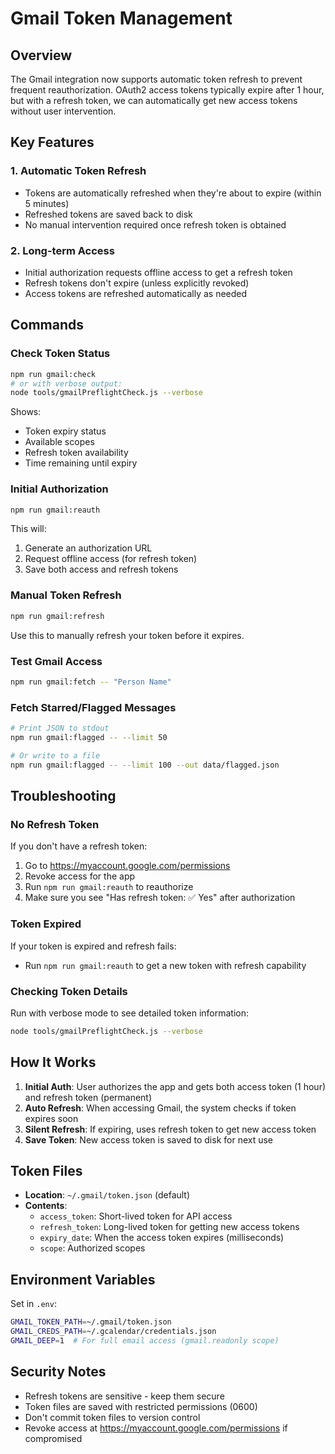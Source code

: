 # Gmail Token Management

## Overview
The Gmail integration now supports automatic token refresh to prevent frequent reauthorization. OAuth2 access tokens typically expire after 1 hour, but with a refresh token, we can automatically get new access tokens without user intervention.

## Key Features

### 1. **Automatic Token Refresh**
- Tokens are automatically refreshed when they're about to expire (within 5 minutes)
- Refreshed tokens are saved back to disk
- No manual intervention required once refresh token is obtained

### 2. **Long-term Access**
- Initial authorization requests offline access to get a refresh token
- Refresh tokens don't expire (unless explicitly revoked)
- Access tokens are refreshed automatically as needed

## Commands

### Check Token Status
```bash
npm run gmail:check
# or with verbose output:
node tools/gmailPreflightCheck.js --verbose
```

Shows:
- Token expiry status
- Available scopes
- Refresh token availability
- Time remaining until expiry

### Initial Authorization
```bash
npm run gmail:reauth
```

This will:
1. Generate an authorization URL
2. Request offline access (for refresh token)
3. Save both access and refresh tokens

### Manual Token Refresh
```bash
npm run gmail:refresh
```

Use this to manually refresh your token before it expires.

### Test Gmail Access
```bash
npm run gmail:fetch -- "Person Name"
```

### Fetch Starred/Flagged Messages
```bash
# Print JSON to stdout
npm run gmail:flagged -- --limit 50

# Or write to a file
npm run gmail:flagged -- --limit 100 --out data/flagged.json
```

## Troubleshooting

### No Refresh Token
If you don't have a refresh token:
1. Go to https://myaccount.google.com/permissions
2. Revoke access for the app
3. Run `npm run gmail:reauth` to reauthorize
4. Make sure you see "Has refresh token: ✅ Yes" after authorization

### Token Expired
If your token is expired and refresh fails:
- Run `npm run gmail:reauth` to get a new token with refresh capability

### Checking Token Details
Run with verbose mode to see detailed token information:
```bash
node tools/gmailPreflightCheck.js --verbose
```

## How It Works

1. **Initial Auth**: User authorizes the app and gets both access token (1 hour) and refresh token (permanent)
2. **Auto Refresh**: When accessing Gmail, the system checks if token expires soon
3. **Silent Refresh**: If expiring, uses refresh token to get new access token
4. **Save Token**: New access token is saved to disk for next use

## Token Files

- **Location**: `~/.gmail/token.json` (default)
- **Contents**:
  - `access_token`: Short-lived token for API access
  - `refresh_token`: Long-lived token for getting new access tokens
  - `expiry_date`: When the access token expires (milliseconds)
  - `scope`: Authorized scopes

## Environment Variables

Set in `.env`:
```bash
GMAIL_TOKEN_PATH=~/.gmail/token.json
GMAIL_CREDS_PATH=~/.gcalendar/credentials.json
GMAIL_DEEP=1  # For full email access (gmail.readonly scope)
```

## Security Notes

- Refresh tokens are sensitive - keep them secure
- Token files are saved with restricted permissions (0600)
- Don't commit token files to version control
- Revoke access at https://myaccount.google.com/permissions if compromised
